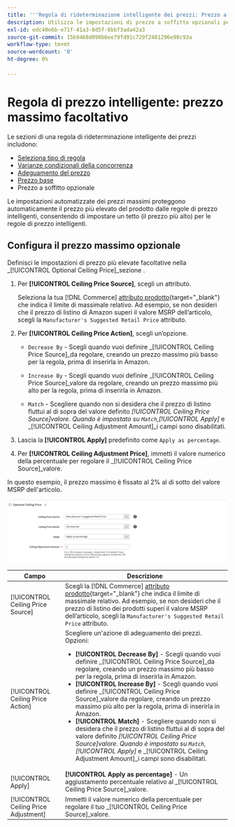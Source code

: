 ```yaml
---
title: '''Regola di rideterminazione intelligente dei prezzi: Prezzo a soffitto opzionale"'
description: Utilizza le impostazioni di prezzo a soffitto opzionali per proteggere il prezzo più elevato del prodotto dalle regole di prezzo intelligenti che gestiscono gli annunci Amazon.
exl-id: edc40e6b-e71f-41a3-8d5f-8bb73ada42a3
source-git-commit: 15b9468d090b6ee79fd91c729f2481296e98c93a
workflow-type: tm+mt
source-wordcount: '0'
ht-degree: 0%

---
```


# Regola di prezzo intelligente: prezzo massimo facoltativo

Le sezioni di una regola di rideterminazione intelligente dei prezzi includono:

- [Seleziona tipo di regola](./intelligent-repricing-rules.md)
- [Varianze condizionali della concorrenza](./competitor-conditional-variances.md)
- [Adeguamento del prezzo](./price-adjustment.md)
- [Prezzo base](./floor-price.md)
- Prezzo a soffitto opzionale

Le impostazioni automatizzate dei prezzi massimi proteggono automaticamente il prezzo più elevato del prodotto dalle regole di prezzo intelligenti, consentendo di impostare un tetto (il prezzo più alto) per le regole di prezzo intelligenti.

## Configura il prezzo massimo opzionale

Definisci le impostazioni di prezzo più elevate facoltative nella _[!UICONTROL Optional Ceiling Price]_sezione .

1. Per **[!UICONTROL Ceiling Price Source]**, scegli un attributo.

   Seleziona la tua [!DNL Commerce] [attributo prodotto](https://docs.magento.com/user-guide/catalog/product-attributes.html){target=&quot;_blank&quot;} che indica il limite di massimale relativo. Ad esempio, se non desideri che il prezzo di listino di Amazon superi il valore MSRP dell’articolo, scegli la `Manufacturer's Suggested Retail Price` attributo.

1. Per **[!UICONTROL Ceiling Price Action]**, scegli un’opzione.

   - `Decrease By` - Scegli quando vuoi definire _[!UICONTROL Ceiling Price Source]_da regolare, creando un prezzo massimo più basso per la regola, prima di inserirla in Amazon.

   - `Increase By` - Scegli quando vuoi definire _[!UICONTROL Ceiling Price Source]_valore da regolare, creando un prezzo massimo più alto per la regola, prima di inserirla in Amazon.

   - `Match` - Scegliere quando non si desidera che il prezzo di listino fluttui al di sopra del valore definito _[!UICONTROL Ceiling Price Source]_valore. Quando è impostato su `Match`,_[!UICONTROL Apply]_ e _[!UICONTROL Ceiling Adjustment Amount]_i campi sono disabilitati.

1. Lascia la **[!UICONTROL Apply]** predefinito come `Apply as percentage`.

1. Per **[!UICONTROL Ceiling Adjustment Price]**, immetti il valore numerico della percentuale per regolare il _[!UICONTROL Ceiling Price Source]_valore.

In questo esempio, il prezzo massimo è fissato al 2% al di sotto del valore MSRP dell&#39;articolo.

![Regola di rideterminazione intelligente dei prezzi - prezzo massimo opzionale](assets/ob-intelligent-price-rule-ceiling.png)

| Campo | Descrizione |
|---|---|
| [!UICONTROL Ceiling Price Source] | Scegli la [!DNL Commerce] [attributo prodotto](https://docs.magento.com/user-guide/catalog/product-attributes.html){target=&quot;_blank&quot;} che indica il limite di massimale relativo. Ad esempio, se non desideri che il prezzo di listino dei prodotti superi il valore MSRP dell’articolo, scegli la `Manufacturer's Suggested Retail Price` attributo. |
| [!UICONTROL Ceiling Price Action] | Scegliere un&#39;azione di adeguamento dei prezzi. Opzioni:<ul><li>**[!UICONTROL Decrease By]** - Scegli quando vuoi definire _[!UICONTROL Ceiling Price Source]_da regolare, creando un prezzo massimo più basso per la regola, prima di inserirla in Amazon.</li><li>**[!UICONTROL Increase By]** - Scegli quando vuoi definire _[!UICONTROL Ceiling Price Source]_valore da regolare, creando un prezzo massimo più alto per la regola, prima di inserirla in Amazon.</li><li>**[!UICONTROL Match]** - Scegliere quando non si desidera che il prezzo di listino fluttui al di sopra del valore definito _[!UICONTROL Ceiling Price Source]_valore. Quando è impostato su `Match`,_[!UICONTROL Apply]_ e _[!UICONTROL Ceiling Adjustment Amount]_i campi sono disabilitati.</li></ul> |
| [!UICONTROL Apply] | **[!UICONTROL Apply as percentage]** - Un aggiustamento percentuale relativo al _[!UICONTROL Ceiling Price Source]_valore. |
| [!UICONTROL Ceiling Price Adjustment] | Immetti il valore numerico della percentuale per regolare il tuo _[!UICONTROL Ceiling Price Source]_valore. |
